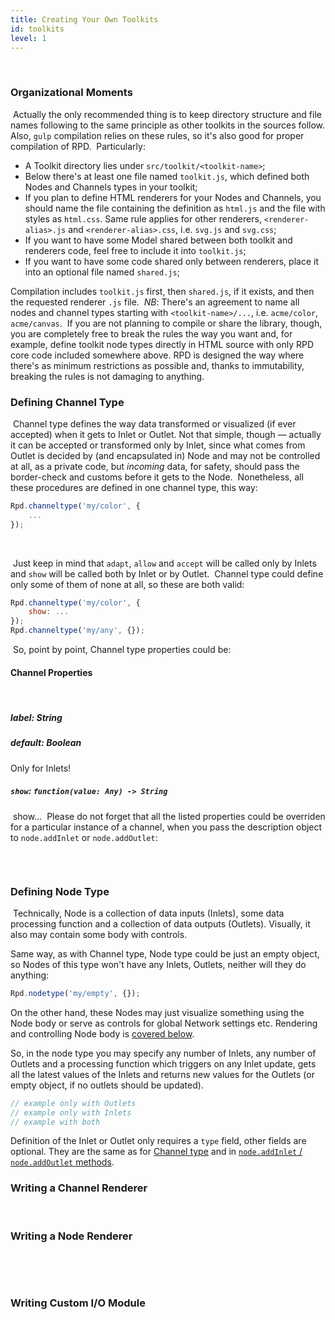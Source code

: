 ```yaml
---
title: Creating Your Own Toolkits
id: toolkits
level: 1
---
```

​
### Organizational Moments
​
Actually the only recommended thing is to keep directory structure and file names following to the same principle as other toolkits in the sources follow.
Also, `gulp` compilation relies on these rules, so it's also good for proper compilation of RPD.
​
Particularly:
​
* A Toolkit directory lies under `src/toolkit/<toolkit-name>`;
* Below there's at least one file named `toolkit.js`, which defined both Nodes and Channels types in your toolkit;
* If you plan to define HTML renderers for your Nodes and Channels, you should name the file containing the definition as `html.js` and the file with styles as `html.css`. Same rule applies for other renderers, `<renderer-alias>.js` and `<renderer-alias>.css`, i.e. `svg.js` and `svg.css`;
* If you want to have some Model shared between both toolkit and renderers code, feel free to include it into `toolkit.js`;
* If you want to have some code shared only between renderers, place it into an optional file named `shared.js`;
​

Compilation includes `toolkit.js` first, then `shared.js`, if it exists, and then the requested renderer `.js` file.
​
*NB*: There's an agreement to name all nodes and channel types starting with `<toolkit-name>/...`, i.e. `acme/color`, `acme/canvas`.
​
If you are not planning to compile or share the library, though, you are completely free to break the rules the way you want and, for example, define toolkit node types directly in HTML source with only RPD core code included somewhere above. RPD is designed the way where there's as minimum restrictions as possible and, thanks to immutability, breaking the rules is not damaging to anything.
​
### Defining Channel Type
​
Channel type defines the way data transformed or visualized (if ever accepted) when it gets to Inlet or Outlet. Not that simple, though — actually it can be accepted or transformed only by Inlet, since what comes from Outlet is decided by (and encapsulated in) Node and may not be controlled at all, as a private code, but _incoming_ data, for safety, should pass the border-check and customs before it gets to the Node.
​
Nonetheless, all these procedures are defined in one channel type, this way:
​
```javascript
Rpd.channeltype('my/color', {
	...
});
```
​
<!--  example with a node having channels of this type-->
​
Just keep in mind that `adapt`, `allow` and `accept` will be called only by Inlets and `show` will be called both by Inlet or by Outlet.
​
Channel type could define only some of them of none at all, so these are both valid:
​
```javascript
Rpd.channeltype('my/color', {
	show: ...
});
Rpd.channeltype('my/any', {});
```
​
So, point by point, Channel type properties could be:

#### Channel Properties
​
##### label: String

##### default: Boolean

Only for Inlets!
​
#####  `show`: `function(value: Any) -> String`

<!-- TODO -->
​
<span>show</span>...
​
Please do not forget that all the listed properties could be overriden for a particular instance of a channel, when you pass the description object to `node.addInlet` or `node.addOutlet`:
​
```javascript
```
​
### Defining Node Type
​
Technically, Node is a collection of data inputs (Inlets), some data processing function and a collection of data outputs (Outlets). Visually, it also may contain some body with controls.

Same way, as with Channel type, Node type could be just an empty object, so Nodes of this type won't have any Inlets, Outlets, neither will they do anything:

```javascript
Rpd.nodetype('my/empty', {});
```

On the other hand, these Nodes may just visualize something using the Node body or serve as controls for global Network settings etc. Rendering and controlling Node body is [covered below](#writing-a-node-renderer).

So, in the node type you may specify any number of Inlets, any number of Outlets and a processing function which triggers on any Inlet update, gets all the latest values of the Inlets and returns new values for the Outlets (or empty object, if no outlets should be updated).

```javascript
// example only with Outlets
// example only with Inlets
// example with both
```

Definition of the Inlet or Outlet only requires a `type` field, other fields are optional. They are the same as for [Channel type](#channel-properties) and in [`node.addInlet` / `node.addOutlet` methods](./network.md#connecting-nodes).
​
### Writing a Channel Renderer
​
### Writing a Node Renderer
​
<!-- valueOut may have a timestamp passed with every value,
     that helps in determining which update came first -->
​
### Writing Custom I/O Module
